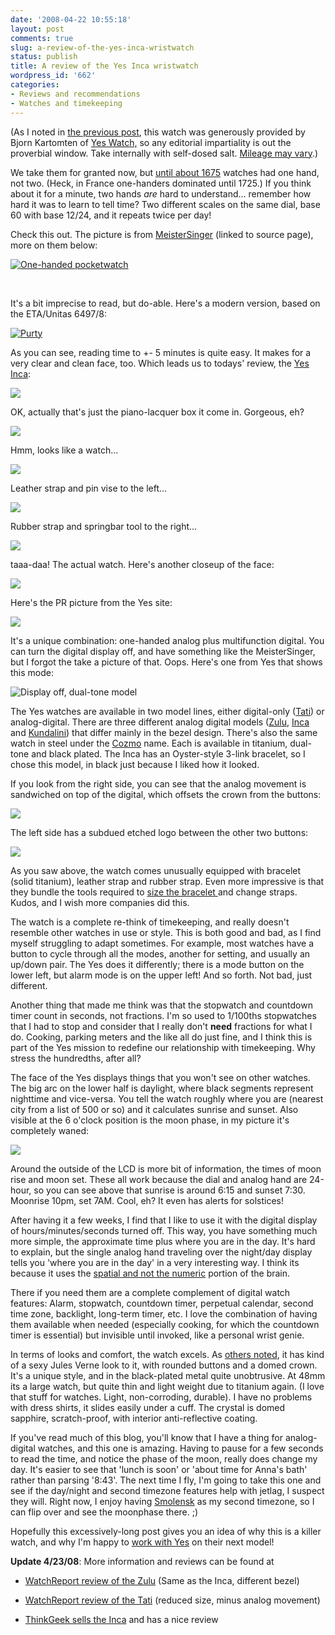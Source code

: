 ```yaml
---
date: '2008-04-22 10:55:18'
layout: post
comments: true
slug: a-review-of-the-yes-inca-wristwatch
status: publish
title: A review of the Yes Inca wristwatch
wordpress_id: '662'
categories:
- Reviews and recommendations
- Watches and timekeeping
---
```


(As I noted in [the previous post](http://fnord.phfactor.net/2008/04/16/a-killer-side-gig/), this watch was generously provided by Bjorn Kartomten of [Yes Watch,](http://www.yeswatch.com/) so any editorial impartiality is out the proverbial window. Take internally with self-dosed salt. [Mileage may vary](http://bloxword.ca/disclaim.htm).)

We take them for granted now, but [until about 1675](http://www.hautehorlogerie.org/en/players/famous-watchmakers/17th-century/thomas-tompion.html) watches had one hand, not two. (Heck, in France one-handers dominated until 1725.) If you think about it for a minute, two hands _are_ hard to understand... remember how hard it was to learn to tell time? Two different scales on the same dial, base 60 with base 12/24, and it repeats twice per day!

Check this out. The picture is from [MeisterSinger](http://www.meistersinger.net/index119.htm) (linked to source page), more on them below:


[![One-handed pocketwatch](http://www.phfactor.net/wp-pics/taschenuhr.gif)](http://www.meistersinger.net/index119.htm)


 

It's a bit imprecise to read, but do-able. Here's a modern version, based on the ETA/Unitas 6497/8:


[![Purty](http://www.phfactor.net/wp-pics/am303g.gif)](http://www.meistersinger.net/index160.htm&p=0)


As you can see, reading time to +- 5 minutes is quite easy. It makes for a very clear and clean face, too. Which leads us to todays' review, the [Yes Inca](http://www.yeswatch.com/wrist-watch/timekeeper/inca.html?id=v25X9vBg):

[![](http://fnord.phfactor.net/wp-content/uploads/2008/04/dscf2439-450x329.jpg)](http://fnord.phfactor.net/wp-content/uploads/2008/04/dscf2439.jpg)

OK, actually that's just the piano-lacquer box it come in. Gorgeous, eh?

[![](http://fnord.phfactor.net/wp-content/uploads/2008/04/dscf2440-450x600.jpg)](http://fnord.phfactor.net/wp-content/uploads/2008/04/dscf2440.jpg)

Hmm, looks like a watch...

[![](http://fnord.phfactor.net/wp-content/uploads/2008/04/dscf2441-450x337.jpg)](http://fnord.phfactor.net/wp-content/uploads/2008/04/dscf2441.jpg)

Leather strap and pin vise to the left...

[![](http://fnord.phfactor.net/wp-content/uploads/2008/04/dscf2442-450x337.jpg)](http://fnord.phfactor.net/wp-content/uploads/2008/04/dscf2442.jpg)

Rubber strap and springbar tool to the right...

[![](http://fnord.phfactor.net/wp-content/uploads/2008/04/dscf2444-402x600.jpg)](http://fnord.phfactor.net/wp-content/uploads/2008/04/dscf2444.jpg)

taaa-daa! The actual watch. Here's another closeup of the face:

[![](http://fnord.phfactor.net/wp-content/uploads/2008/04/dscf2443-450x584.jpg)](http://fnord.phfactor.net/wp-content/uploads/2008/04/dscf2443.jpg)

Here's the PR picture from the Yes site:

![](http://www.phfactor.net/wp-pics/N200.4.large.jpg)

It's a unique combination: one-handed analog plus multifunction digital. You can turn the digital display off, and have something like the MeisterSinger, but I forgot the take a picture of that. Oops. Here's one from Yes that shows this mode:


![Display off, dual-tone model](http://www.phfactor.net/wp-pics/N201.4.jpg)


The Yes watches are available in two model lines, either digital-only ([Tati](http://www.yeswatch.com/wrist-watch/timekeeper/tati.html)) or analog-digital. There are three different analog digital models ([Zulu](http://www.yeswatch.com/wrist-watch/timekeeper/zulu.html), [Inca](http://www.yeswatch.com/wrist-watch/timekeeper/inca.html) and [Kundalini](http://www.yeswatch.com/wrist-watch/timekeeper/kundalini.html)) that differ mainly in the bezel design. There's also the same watch in steel under the [Cozmo](http://www.yeswatch.com/wrist-watch/timekeeper/cozmo.html) name. Each is available in titanium, dual-tone and black plated. The Inca has an Oyster-style 3-link bracelet, so I chose this model, in black just because I liked how it looked. 

If you look from the right side, you can see that the analog movement is sandwiched on top of the digital, which offsets the crown from the buttons:

[![](http://fnord.phfactor.net/wp-content/uploads/2008/04/dscf2445-450x182.jpg)](http://fnord.phfactor.net/wp-content/uploads/2008/04/dscf2445.jpg)

The left side has a subdued etched logo between the other two buttons:

[![](http://fnord.phfactor.net/wp-content/uploads/2008/04/dscf2446-450x148.jpg)](http://fnord.phfactor.net/wp-content/uploads/2008/04/dscf2446.jpg)

As you saw above, the watch comes unusually equipped with bracelet (solid titanium), leather strap and rubber strap. Even more impressive is that they bundle the tools required to [size the bracelet ](http://fnord.phfactor.net/2006/05/10/how-to-resize-a-watch-bracelet/)and change straps. Kudos, and I wish more companies did this.

The watch is a complete re-think of timekeeping, and really doesn't resemble other watches in use or style. This is both good and bad, as I find myself struggling to adapt sometimes. For example, most watches have a button to cycle through all the modes, another for setting, and usually an up/down pair. The Yes does it differently; there is a mode button on the lower left, but alarm mode is on the upper left! And so forth. Not bad, just different.

Another thing that made me think was that the stopwatch and countdown timer count in seconds, not fractions. I'm so used to 1/100ths stopwatches that I had to stop and consider that I really don't **need** fractions for what I do. Cooking, parking meters and the like all do just fine, and I think this is part of the Yes mission to redefine our relationship with timekeeping. Why stress the hundredths, after all?

The face of the Yes displays things that you won't see on other watches. The big arc on the lower half is daylight, where black segments represent nighttime and vice-versa. You tell the watch roughly where you are (nearest city from a list of 500 or so) and it calculates sunrise and sunset. Also visible at the 6 o'clock position is the moon phase, in my picture it's completely waned:

[![](http://fnord.phfactor.net/wp-content/uploads/2008/04/dscf2444-402x600.jpg)](http://fnord.phfactor.net/wp-content/uploads/2008/04/dscf2444.jpg)

Around the outside of the LCD is more bit of information, the times of moon rise and moon set. These all work because the dial and analog hand are 24-hour, so you can see above that sunrise is around 6:15 and sunset 7:30. Moonrise 10pm, set 7AM. Cool, eh? It even has alerts for solstices!

After having it a few weeks, I find that I like to use it with the digital display of hours/minutes/seconds turned off. This way, you have something much more simple, the approximate time plus where you are in the day. It's hard to explain, but the single analog hand traveling over the night/day display tells you 'where you are in the day' in a very interesting way. I think its because it uses the [spatial and not the numeric](http://itotd.com/articles/297/revenge-of-the-analog-clock/) portion of the brain. 

There if you need them are a complete complement of digital watch features: Alarm, stopwatch, countdown timer, perpetual calendar, second time zone, backlight, long-term timer, etc. I love the combination of having them available when needed (especially cooking, for which the countdown timer is essential) but invisible until invoked, like a personal wrist genie.

In terms of looks and comfort, the watch excels. As [others noted](http://fnord.phfactor.net/2008/04/16/a-killer-side-gig/#comments), it has kind of a sexy Jules Verne look to it, with rounded buttons and a domed crown. It's a unique style, and in the black-plated metal quite unobtrusive. At 48mm its a large watch, but quite thin and light weight due to titanium again. (I love that stuff for watches. Light, non-corroding, durable). I have no problems with dress shirts, it slides easily under a cuff. The crystal is domed sapphire, scratch-proof, with interior anti-reflective coating.

If you've read much of this blog, you'll know that I have a thing for analog-digital watches, and this one is amazing. Having to pause for a few seconds to read the time, and notice the phase of the moon, really does change my day. It's easier to see that 'lunch is soon' or 'about time for Anna's bath' rather than parsing '8:43'. The next time I fly, I'm going to take this one and see if the day/night and second timezone features help with jetlag, I suspect they will. Right now, I enjoy having [Smolensk](http://en.wikipedia.org/wiki/The_Adventures_of_Buckaroo_Banzai_Across_the_8th_Dimension) as my second timezone, so I can flip over and see the moonphase there. ;)

Hopefully this excessively-long post gives you an idea of why this is a killer watch, and why I'm happy to [work with Yes](http://fnord.phfactor.net/2008/04/16/a-killer-side-gig/) on their next model!

**Update 4/23/08**: More information and reviews can be found at



	
  * [WatchReport review of the Zulu](http://www.watchreport.com/2005/01/review_of_the_y.html) (Same as the Inca, different bezel)

	
  * [WatchReport review of the Tati](http://www.watchreport.com/2007/02/review_of_the_y.html) (reduced size, minus analog movement)

	
  * [ThinkGeek sells the Inca](http://www.thinkgeek.com/gadgets/watches/72bb/) and has a nice review


